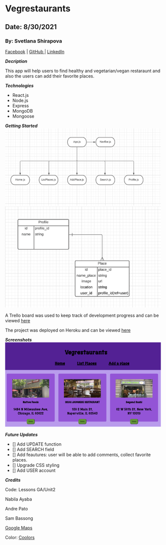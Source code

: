 # Vegrestaurants

## Date: 8/30/2021

### By: Svetlana Shirapova
[Facebook](https://www.facebook.com/) | [GitHub ](https://github.com/SvetLana203/Traveling) | [LinkedIn](https://www.linkedin.com/in/svetlana-shirapova-aa9068219/)


***Decription***

This app will help users to find  healthy and vegetarian/vegan restaraunt and also the users can add their favorite places.

***Technologies***
* React.js
* Node.js
* Express
* MongoDB
* Mongoose


***Getting Started***
![CRD](crd.png)
![ERD](erd.png)

A Trello board was used to keep track of development progress and can be viewed
[here](https://trello.com/b/I2Yit0t4/vegrestaurants)

The project was deployed on Heroku and can be viewed [here](https://mighty-headland-53603.herokuapp.com/)

***Screenshots***
![App](veg.png)

***Future Updates***

- [] Add UPDATE function
- [] Add SEARCH field
- [] Add feautures: user will be able to add comments, collect favorite places.
- [] Upgrade CSS styling
- [] Add USER account

***Credits***

Code: Lessons GA/Unit2

Nabila Ayaba

Andre Pato

Sam Bassong

[Google Maps](https://www.google.com/maps)

Color: [Coolors](https://coolors.co/palettes/popular)